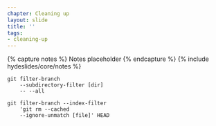```yaml
---
chapter: Cleaning up
layout: slide
title: ''
tags:
- cleaning-up
---
```


{% capture notes %}
Notes placeholder
{% endcapture %}
{% include hydeslides/core/notes %}

```
git filter-branch
	--subdirectory-filter [dir]
	-- --all
```

```
git filter-branch --index-filter
	'git rm --cached
	--ignore-unmatch [file]' HEAD
```
